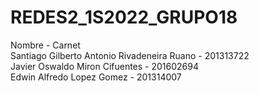 # REDES2_1S2022_GRUPO18
Nombre - Carnet
<br>Santiago Gilberto Antonio Rivadeneira Ruano - 201313722
<br>Javier Oswaldo Miron Cifuentes - 201602694
<br>Edwin Alfredo Lopez Gomez - 201314007
